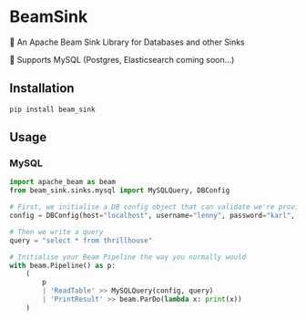 # BeamSink

🤖 An Apache Beam Sink Library for Databases and other Sinks

🐘 Supports MySQL (Postgres, Elasticsearch coming soon...)

## Installation

```shell script
pip install beam_sink
```

## Usage
### MySQL

```python
import apache_beam as beam
from beam_sink.sinks.mysql import MySQLQuery, DBConfig

# First, we initialise a DB config object that can validate we're providing the right information
config = DBConfig(host="localhost", username="lenny", password="karl", database="springfield")

# Then we write a query 
query = "select * from thrillhouse"

# Initialise your Beam Pipeline the way you normally would
with beam.Pipeline() as p:
    (
        p 
        | 'ReadTable' >> MySQLQuery(config, query)
        | 'PrintResult' >> beam.ParDo(lambda x: print(x))
    )

```
